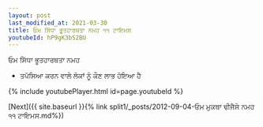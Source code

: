 ```yaml
---
layout: post
last_modified_at: 2021-03-30
title: ਓਮ ਸਿੱਧਾ ਭੂਤਹਾਰਥਤਾ ਨਮਹ ੧੧ ਟਾਇਮਸ
youtubeId: hP9gK3bS2BU
---
```

 
 
 ਓਮ ਸਿੱਧਾ ਭੂਤਹਾਰਥਤਾ ਨਮਹ  
 
 -  ਤਪੱਸਿਆ ਕਰਨ ਵਾਲੇ ਲੋਕਾਂ ਨੂੰ ਕੌਣ ਲਾਭ ਹੋਇਆ ਹੈ 
 
  
 
  
 
 
 
 
 
 


{% include youtubePlayer.html id=page.youtubeId %}
 
[Next]({{ site.baseurl }}{% link  split1/_posts/2012-09-04-ਓਮ ਮੁਕਥਾ ਢੀਜੈਸੇ ਨਮਹ ੧੧ ਟਾਇਮਸ.md%})
 
